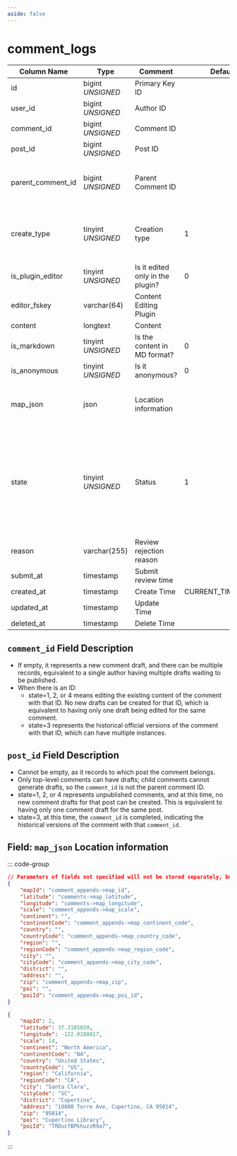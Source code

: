 ```yaml
---
aside: false
---
```


# comment_logs

| Column Name | Type | Comment | Default | Null | Remark |
| --- | --- | --- | --- | --- | --- |
| id | bigint *UNSIGNED* | Primary Key ID | | NO | Auto Increment |
| user_id | bigint *UNSIGNED* | Author ID |  | NO | Related field [users->id](../users/users.md) |
| comment_id | bigint *UNSIGNED* | Comment ID |  | YES | Related field [comments->id](comments.md) |
| post_id | bigint *UNSIGNED* | Post ID |  | NO | Related field [posts->id](posts.md) |
| parent_comment_id | bigint *UNSIGNED* | Parent Comment ID |  | YES | Related field [comments->id](comments.md)<br>Empty means a top-level comment |
| create_type | tinyint *UNSIGNED* | Creation type | 1 | NO | 1.Quick creation / 2.Editor creation / 3.Recovered from post |
| is_plugin_editor | tinyint *UNSIGNED* | Is it edited only in the plugin? | 0 | NO | 0.No / 1.Yes |
| editor_fskey | varchar(64) | Content Editing Plugin |  | YES | Related field [plugins->fskey](../plugins/plugins.md) |
| content | longtext | Content |  | YES | Full content |
| is_markdown | tinyint *UNSIGNED* | Is the content in MD format? | 0 | NO | 0.No / 1.Yes |
| is_anonymous | tinyint *UNSIGNED* | Is it anonymous? | 0 | NO | 0.No / 1.Yes |
| map_json | json | Location information |  | YES | Empty value means not to create or clear when modifying |
| state | tinyint *UNSIGNED* | Status | 1 | NO | 1.Unpublished (Draft)<br>2.Published (Under review)<br>3.Published (Approved and archived)<br>4.Published (Rejected, back to draft status) |
| reason | varchar(255) | Review rejection reason |  | YES | Used when rejected in review |
| submit_at | timestamp | Submit review time |  | YES |  |
| created_at | timestamp | Create Time | CURRENT_TIMESTAMP | NO |  |
| updated_at | timestamp | Update Time |  | YES |  |
| deleted_at | timestamp | Delete Time |  | YES |  |

## `comment_id` Field Description

- If empty, it represents a new comment draft, and there can be multiple records, equivalent to a single author having multiple drafts waiting to be published.
- When there is an ID:
    - state=1, 2, or 4 means editing the existing content of the comment with that ID. No new drafts can be created for that ID, which is equivalent to having only one draft being edited for the same comment.
    - state=3 represents the historical official versions of the comment with that ID, which can have multiple instances.

## `post_id` Field Description

- Cannot be empty, as it records to which post the comment belongs.
- Only top-level comments can have drafts; child comments cannot generate drafts, so the `comment_id` is not the parent comment ID.
- state=1, 2, or 4 represents unpublished comments, and at this time, no new comment drafts for that post can be created. This is equivalent to having only one comment draft for the same post.
- state=3, at this time, the `comment_id` is completed, indicating the historical versions of the comment with that `comment_id`.

## Field: `map_json` Location information

::: code-group
```json [Field Description]
// Parameters of fields not specified will not be stored separately, but along with the complete JSON in comment_appends->map_json.
{
    "mapId": "comment_appends->map_id",
    "latitude": "comments->map_latitude",
    "longitude": "comments->map_longitude",
    "scale": "comment_appends->map_scale",
    "continent": "",
    "continentCode": "comment_appends->map_continent_code",
    "country": "",
    "countryCode": "comment_appends->map_country_code",
    "region": "",
    "regionCode": "comment_appends->map_region_code",
    "city": "",
    "cityCode": "comment_appends->map_city_code",
    "district": "",
    "address": "",
    "zip": "comment_appends->map_zip",
    "poi": "",
    "poiId": "comment_appends->map_poi_id",
}
```

```json [Example Parameters]
{
    "mapId": 2,
    "latitude": 37.3185039,
    "longitude": -122.0288017,
    "scale": 14,
    "continent": "North America",
    "continentCode": "NA",
    "country": "United States",
    "countryCode": "US",
    "region": "California",
    "regionCode": "CA",
    "city": "Santa Clara",
    "cityCode": "SC",
    "district": "Cupertino",
    "address": "10800 Torre Ave, Cupertino, CA 95014",
    "zip": "95014",
    "poi": "Cupertino Library",
    "poiId": "TRDucfBPkhuzzR9a7",
}
```
:::
